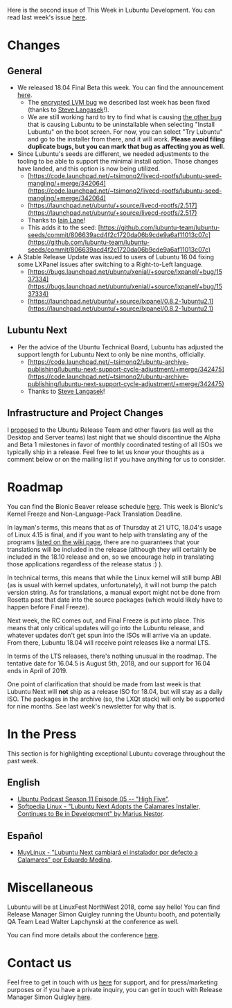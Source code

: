 Here is the second issue of This Week in Lubuntu Development. You can read last week's issue [here](https://lubuntu.me/this-week-in-lubuntu-development-1/).

# Changes

## General

 * We released 18.04 Final Beta this week. You can find the announcement [here](https://lubuntu.me/lubuntu-bionic-beaver-final-beta-has-been-released/).
    * The [encrypted LVM bug](https://bugs.launchpad.net/ubuntu/+source/partman-auto-crypto/+bug/1759732) we described last week has been fixed (thanks to [Steve Langasek](https://launchpad.net/~vorlon)!).
    * We are still working hard to try to find what is causing [the other bug](https://bugs.launchpad.net/ubuntu/+source/ubiquity/+bug/1754174) that is causing Lubuntu to be uninstallable when selecting "Install Lubuntu" on the boot screen. For now, you can select "Try Lubuntu" and go to the installer from there, and it will work. **Please avoid filing duplicate bugs, but you can mark that bug as affecting you as well.**
 * Since Lubuntu's seeds are different, we needed adjustments to the tooling to be able to support the minimal install option. Those changes have landed, and this option is now being utilized.
    * [https://code.launchpad.net/~tsimonq2/livecd-rootfs/lubuntu-seed-mangling/+merge/342064](https://code.launchpad.net/~tsimonq2/livecd-rootfs/lubuntu-seed-mangling/+merge/342064)
    * [https://launchpad.net/ubuntu/+source/livecd-rootfs/2.517](https://launchpad.net/ubuntu/+source/livecd-rootfs/2.517)
    * Thanks to [Iain Lane](https://launchpad.net/~laney)!
    * This adds it to the seed: [https://github.com/lubuntu-team/lubuntu-seeds/commit/806639acd4f2c1720da06b9cde9a6af11013c07c](https://github.com/lubuntu-team/lubuntu-seeds/commit/806639acd4f2c1720da06b9cde9a6af11013c07c)
 * A Stable Release Update was issued to users of Lubuntu 16.04 fixing some LXPanel issues after switching to a Right-to-Left language.
    * [https://bugs.launchpad.net/ubuntu/xenial/+source/lxpanel/+bug/1537334](https://bugs.launchpad.net/ubuntu/xenial/+source/lxpanel/+bug/1537334)
    * [https://launchpad.net/ubuntu/+source/lxpanel/0.8.2-1ubuntu2.1](https://launchpad.net/ubuntu/+source/lxpanel/0.8.2-1ubuntu2.1)

## Lubuntu Next

 * Per the advice of the Ubuntu Technical Board, Lubuntu has adjusted the support length for Lubuntu Next to only be nine months, officially.
    * [https://code.launchpad.net/~tsimonq2/ubuntu-archive-publishing/lubuntu-next-support-cycle-adjustment/+merge/342475](https://code.launchpad.net/~tsimonq2/ubuntu-archive-publishing/lubuntu-next-support-cycle-adjustment/+merge/342475)
    * Thanks to [Steve Langasek](https://launchpad.net/~vorlon)!

## Infrastructure and Project Changes

I [proposed](https://lists.ubuntu.com/archives/ubuntu-release/2018-April/004387.html) to the Ubuntu Release Team and other flavors (as well as the Desktop and Server teams) last night that we should discontinue the Alpha and Beta 1 milestones in favor of monthly coordinated testing of all ISOs we typically ship in a release. Feel free to let us know your thoughts as a comment below or on the mailing list if you have anything for us to consider.

# Roadmap

You can find the Bionic Beaver release schedule [here](https://wiki.ubuntu.com/BionicBeaver/ReleaseSchedule). This week is Bionic's Kernel Freeze and Non-Language-Pack Translation Deadline.

In layman's terms, this means that as of Thursday at 21 UTC, 18.04's usage of Linux 4.15 is final, and if you want to help with translating any of the programs [listed on the wiki page](https://wiki.ubuntu.com/NonLanguagePackTranslationDeadline), there are no guarantees that your translations will be included in the release (although they will certainly be included in the 18.10 release and on, so we encourage help in translating those applications regardless of the release status :) ).

In technical terms, this means that while the Linux kernel will still bump ABI (as is usual with kernel updates, unfortunately), it will not bump the patch version string. As for translations, a manual export might not be done from Rosetta past that date into the source packages (which would likely have to happen before Final Freeze).

Next week, the RC comes out, and Final Freeze is put into place. This means that only critical updates will go into the Lubuntu release, and whatever updates don't get spun into the ISOs will arrive via an update. From there, Lubuntu 18.04 will receive point releases like a normal LTS.

In terms of the LTS releases, there's nothing unusual in the roadmap. The tentative date for 16.04.5 is August 5th, 2018, and our support for 16.04 ends in April of 2019.

One point of clarification that should be made from last week is that Lubuntu Next will **not** ship as a release ISO for 18.04, but will stay as a daily ISO. The packages in the archive (so, the LXQt stack) will only be supported for nine months. See last week's newsletter for why that is.

# In the Press

This section is for highlighting exceptional Lubuntu coverage throughout the past week.

## English

 * [Ubuntu Podcast Season 11 Episode 05 -- "High Five"](http://ubuntupodcast.org/2018/04/05/s11e05-high-five/).
 * [Softpedia Linux - "Lubuntu Next Adopts the Calamares Installer, Continues to Be in Development" by Marius Nestor](http://news.softpedia.com/news/lubuntu-next-is-adopting-the-calamares-installer-continues-to-be-in-development-520533.shtml).

## Español

 * [MuyLinux - "Lubuntu Next cambiará el instalador por defecto a Calamares" por Eduardo Medina](https://www.muylinux.com/2018/04/04/lubuntu-next-instalador-calamares/).

# Miscellaneous

Lubuntu will be at LinuxFest NorthWest 2018, come say hello! You can find Release Manager Simon Quigley running the Ubuntu booth, and potentially QA Team Lead Walter Lapchynski at the conference as well.

You can find more details about the conference [here](https://linuxfestnorthwest.org/conferences/lfnw18).

# Contact us

Feel free to get in touch with us [here](https://lubuntu.me/links/) for support, and for press/marketing purposes or if you have a private inquiry, you can get in touch with Release Manager Simon Quigley [here](mailto:tsimonq2@lubuntu.me).
